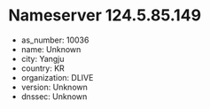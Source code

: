 # Nameserver 124.5.85.149

* as_number: 10036
* name: Unknown
* city: Yangju
* country: KR
* organization: DLIVE
* version: Unknown
* dnssec: Unknown
